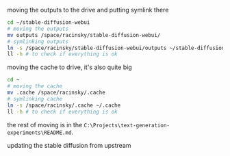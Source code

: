 moving the outputs to the drive and putting symlink there

```bash
cd ~/stable-diffusion-webui
# moving the outputs
mv outputs /space/racinsky/stable-diffusion-webui/
# symlinking outputs
ln -s /space/racinsky/stable-diffusion-webui/outputs ~/stable-diffusion-webui/outputs
ll -h # to check if everything is ok 
```
moving the cache to drive, it's also quite big
```bash
cd ~
# moving the cache
mv .cache /space/racinsky/.cache
# symlinking cache
ln -s /space/racinsky/.cache ~/.cache
ll -h # to check if everything is ok 
```
the rest of moving is in the `C:\Projects\text-generation-experiments\README.md`.

updating the stable diffusion from upstream